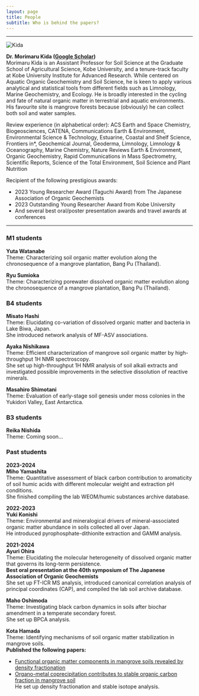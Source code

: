 ```yaml
---
layout: page
title: People
subtitle: Who is behind the papers? 
---
```

***
![Kida](/assets/img/Prof_250.png)  

**Dr. Morimaru Kida ([Google Scholar](https://scholar.google.com/citations?user=lG3N_EgAAAAJ&hl=en))**  
Morimaru Kida is an Assistant Professor for Soil Science at the Graduate School of Agricultural Science, Kobe University, and a tenure-track faculty at Kobe University Institute for Advanced Research.
While centered on Aquatic Organic Geochemistry and Soil Science, he is keen to apply various analytical and statistical tools from different fields such as Limnology, Marine Geochemistry, and Ecology.
He is broadly interested in the cycling and fate of natural organic matter in terrestrial and aquatic environments. His favourite site is mangrove forests because (obviously) he can collect both soil and water samples. 

Review experience (in alphabetical order): ACS Earth and Space Chemistry, Biogeosciences, CATENA, Communications Earth & Environment, Environmental Science & Technology, Estuarine, Coastal and Shelf Science, Frontiers in*, Geochemical Journal, Geoderma, Limnology, Limnology & Oceanography, Marine Chemistry, Nature Reviews Earth & Environment, Organic Geochemistry, Rapid Communications in Mass Spectrometry, Scientific Reports, Science of the Total Environment, Soil Science and Plant Nutrition

Recipient of the following prestigious awards:  
* 2023 Young Researcher Award (Taguchi Award) from The Japanese Association of Organic Geochemists
* 2023 Outstanding Young Researcher Award from Kobe University
* And several best oral/poster presentation awards and travel awards at conferences

***
### M1 students
**Yuta Watanabe**  
Theme: Characterizing soil organic matter evolution along the chronosequence of a mangrove plantation, Bang Pu (Thailand).  

**Ryu Sumioka**  
Theme: Characterizing porewater dissolved organic matter evolution along the chronosequence of a mangrove plantation, Bang Pu (Thailand). 

### B4 students
**Misato Hashi**  
Theme: Elucidating co-variation of dissolved organic matter and bacteria in Lake Biwa, Japan.  
She introduced network analysis of MF-ASV associations.

**Ayaka Nishikawa**  
Theme: Efficient characterization of mangrove soil organic matter by high-throughput 1H NMR spectroscopy.  
She set up high-throughput 1H NMR analysis of soil alkali extracts and investigated possible improvements in the selective dissolution of reactive minerals.  

**Masahiro Shimotani**  
Theme: Evaluation of early-stage soil genesis under moss colonies in the Yukidori Valley, East Antarctica.  

### B3 students
**Reika Nishida**  
Theme: Coming soon...  

### Past students
**2023-2024**  
**Miho Yamashita**  
Theme: Quantitative assessment of black carbon contribution to aromaticity of soil humic acids with different molecular weight and extraction pH conditions.  
She finished compiling the lab WEOM/humic substances archive database.

**2022-2023**  
**Yuki Konishi**  
Theme: Environmental and mineralogical drivers of mineral-associated organic matter abundance in soils collected all over Japan.  
He introduced pyrophosphate-dithionite extraction and GAMM analysis.

**2021-2024**  
**Ayuri Ohira**  
Theme: Elucidating the molecular heterogeneity of dissolved organic matter that governs its long-term persistence.  
**Best oral presentation at the 40th symposium of The Japanese Association of Organic Geochemists**  
She set up FT-ICR MS analysis, introduced canonical correlation analysis of principal coordinates (CAP), and compiled the lab soil archive database.

**Maho Oshimoda**  
Theme: Investigating black carbon dynamics in soils after biochar amendment in a temperate secondary forest.  
She set up BPCA analysis.

**Kota Hamada**  
Theme: Identifying mechanisms of soil organic matter stabilization in mangrove soils.  
**Published the following papers:**  
* [Functional organic matter components in mangrove soils revealed by density fractionation](https://www.tandfonline.com/doi/full/10.1080/00380768.2024.2304761)
* [Organo-metal coprecipitation contributes to stable organic carbon fraction in mangrove soil](https://www.biorxiv.org/content/10.1101/2025.02.15.638410v2.abstract)  
He set up density fractionation and stable isotope analysis.
